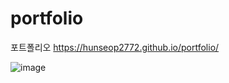 # portfolio
포트폴리오 
https://hunseop2772.github.io/portfolio/

![image](https://user-images.githubusercontent.com/92245622/223037893-c16ce516-50a8-404b-9bd2-c3a5c36ee159.png)
